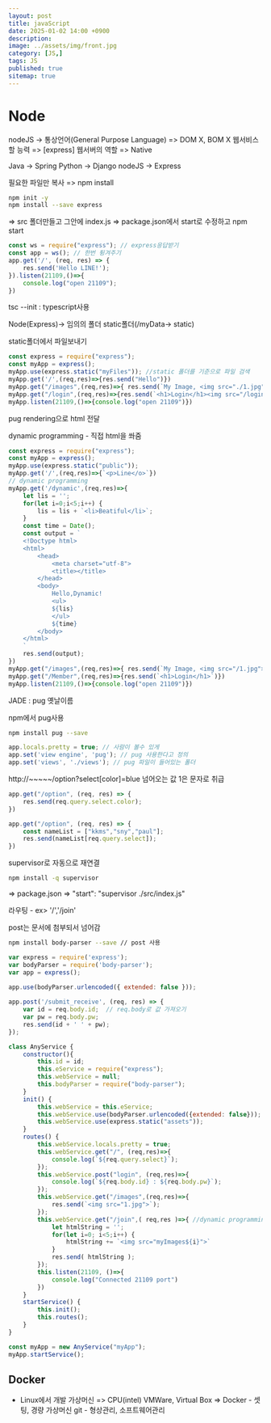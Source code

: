 ```yaml
---
layout: post
title: javaScript
date: 2025-01-02 14:00 +0900
description: 
image: ../assets/img/front.jpg
category: [JS,]
tags: JS
published: true
sitemap: true
---
```


# Node

nodeJS -> 통상언어(General Purpose Language)
=> DOM X, BOM X 웹서비스할 능력 => [express] 웹서버의 역할 => Native

Java -> Spring
Python -> Django
nodeJS -> Express

필요한 파일만 복사 => npm install

````bash
npm init -y
npm install --save express
````
=> src 폴더만들고 그안에 index.js => package.json에서 start로 수정하고 npm start

````javascript
const ws = require("express"); // express응답받기
const app = ws(); // 한번 튕겨주기
app.get('/', (req, res) => {
    res.send('Hello LINE!');
}).listen(21109,()=>{
    console.log("open 21109");
})
````

tsc --init : typescript사용

Node(Express)-> 임의의 폴더 static폴더(/myData-> static)

static폴더에서 파일보내기

````javascript
const express = require("express");
const myApp = express();
myApp.use(express.static("myFiles")); //static 폴더를 기준으로 파일 검색
myApp.get('/',(req,res)=>{res.send("Hello")})
myApp.get("/images",(req,res)=>{ res.send(`My Image, <img src="./1.jpg">`)})
myApp.get("/login",(req,res)=>{res.send(`<h1>Login</h1><img src="/login/1.jpg">`)})
myApp.listen(21109,()=>{console.log("open 21109")})
````
pug rendering으로 html 전달

dynamic programming - 직접 html을 쏴줌
````javascript
const express = require("express");
const myApp = express();
myApp.use(express.static("public"));
myApp.get('/',(req,res)=>{`<p>Line</o>`})
// dynamic programming
myApp.get('/dynamic',(req,res)=>{
    let lis = '';
    for(let i=0;i<5;i++) {
        lis = lis + `<li>Beatiful</li>`;
    }
    const time = Date();
    const output = `
    <!Doctype html>
    <html>
        <head>
            <meta charset="utf-8">
            <title></title>
        </head>
        <body>
            Hello,Dynamic!
            <ul>
            ${lis}
            </ul>
            ${time}
        </body>
    </html>
    `
    res.send(output);
})
myApp.get("/images",(req,res)=>{ res.send(`My Image, <img src="/1.jpg">`)})
myApp.get("/Member",(req,res)=>{res.send(`<h1>Login</h1>`)})
myApp.listen(21109,()=>{console.log("open 21109")})
````

JADE : pug 옛날이름

npm에서 pug사용
````bash
npm install pug --save
````

````javascript
app.locals.pretty = true; // 사람이 볼수 있게
app.set('view engine', 'pug'); // pug 사용한다고 정의
app.set('views', './views'); // pug 파일이 들어있는 폴더
````

http://~~~~~/option?select[color]=blue
넘어오는 값 1은 문자로 취급

````javascript
app.get("/option", (req, res) => {
    res.send(req.query.select.color);
})
````

````javascript
app.get("/option", (req, res) => {
    const nameList = ["kkms","sny","paul"];
    res.send(nameList[req.query.select]);
})
````

supervisor로 자동으로 재연결
````bash
npm install -q supervisor
````

=> package.json => "start": "supervisor ./src/index.js"

라우팅 - ex> '/','/join' 

post는 문서에 첨부되서 넘어감
````bash
npm install body-parser --save // post 사용
````

````javascript
var express = require('express');
var bodyParser = require('body-parser');
var app = express();
  
app.use(bodyParser.urlencoded({ extended: false }));
````

````javascript
app.post('/submit_receive', (req, res) => {
    var id = req.body.id;  // req.body로 값 가져오기
    var pw = req.body.pw;
    res.send(id + ' ' + pw);
});
````

````javascript
class AnyService {
	constructor(){
		this.id = id;
		this.eService = require("express");
    	this.webService = null;
    	this.bodyParser = require("body-parser");
    }
    init() {
        this.webService = this.eService;
    	this.webService.use(bodyParser.urlencoded({extended: false}));
		this.webService.use(express.static("assets"));
    }
    routes() {
        this.webService.locals.pretty = true;
    	this.webService.get("/", (req,res)=>{
            console.log(`${req.query.select}`);
        });
        this.webService.post("login", (req,res)=>{
            console.log(`${req.body.id} : ${req.body.pw}`);
        });
        this.webService.get("/images",(req,res)=>{
            res.send(`<img src="1.jpg">`);
        });
        this.webService.get("/join",( req,res )=>{ //dynamic programming
            let htmlString = '';
            for(let i=0; i<5;i++) {
                htmlString += `<img src="myImages${i}">`
            }
            res.send( htmlString );
		});
        this.listen(21109, ()=>{
            console.log("Connected 21109 port")
        })
    }
    startService() {
    	this.init();
        this.routes();
    }
}

const myApp = new AnyService("myApp");
myApp.startService();
````

## Docker
- Linux에서 개발
가상머신 => CPU(intel)
VMWare, Virtual Box => Docker - 셋팅, 경량 가상머신 
git - 형상관리, 소프트웨어관리

